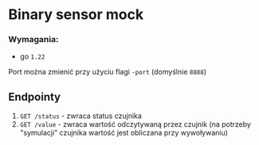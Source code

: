 # Binary sensor mock
### Wymagania:
- go `1.22`

Port można zmienić przy użyciu flagi `-port` (domyślnie `8888`)

## Endpointy
1. `GET /status` - zwraca status czujnika
1. `GET /value` - zwraca wartość odczytywaną przez czujnik (na potrzeby "symulacji" czujnika wartość jest obliczana przy wywoływaniu)
